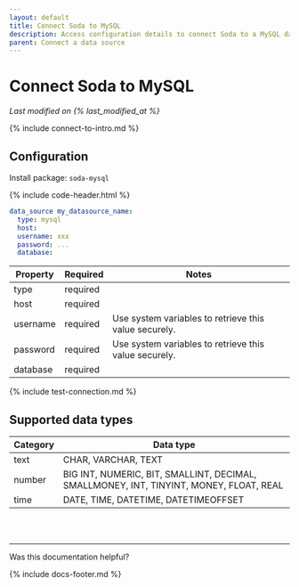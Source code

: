 ```yaml
---
layout: default
title: Connect Soda to MySQL
description: Access configuration details to connect Soda to a MySQL data source.
parent: Connect a data source
---
```


# Connect Soda to MySQL
*Last modified on {% last_modified_at %}*

{% include connect-to-intro.md %}

## Configuration

Install package: `soda-mysql`

{% include code-header.html %}
```yaml
data_source my_datasource_name:
  type: mysql
  host: 
  username: xxx
  password: ...
  database:
```

| Property | Required | Notes                                                      |
| -------- | -------- | ---------------------------------------------------------- |
| type     | required |                                                            |
| host     | required |                                                            |
| username | required | Use system variables to retrieve this value securely.      |
| password | required | Use system variables to retrieve this value securely.      |
| database | required |                                                            |


{% include test-connection.md %}

## Supported data types

| Category | Data type  |
| -------- | ---------- |
| text     | CHAR, VARCHAR, TEXT  |
| number   | BIG INT, NUMERIC, BIT, SMALLINT, DECIMAL, SMALLMONEY, INT, TINYINT, MONEY, FLOAT, REAL  |
| time     | DATE, TIME, DATETIME, DATETIMEOFFSET |



<br />
<br />

---

Was this documentation helpful?

<!-- LikeBtn.com BEGIN -->
<span class="likebtn-wrapper" data-theme="tick" data-i18n_like="Yes" data-ef_voting="grow" data-show_dislike_label="true" data-counter_zero_show="true" data-i18n_dislike="No"></span>
<script>(function(d,e,s){if(d.getElementById("likebtn_wjs"))return;a=d.createElement(e);m=d.getElementsByTagName(e)[0];a.async=1;a.id="likebtn_wjs";a.src=s;m.parentNode.insertBefore(a, m)})(document,"script","//w.likebtn.com/js/w/widget.js");</script>
<!-- LikeBtn.com END -->

{% include docs-footer.md %}